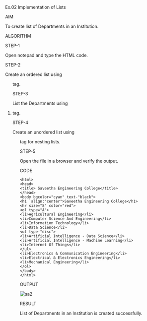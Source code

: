 Ex.02 Implementation of Lists

AIM

To create list of Departments in an Institution.

ALGORITHM

STEP-1

Open notepad and type the HTML code.

STEP-2

Create an ordered list using <ol> tag.

STEP-3
 
  List the Departments using <li> tag.

STEP-4
 
  Create an unordered list using <ul> tag for nesting lists.

STEP-5
 
  Open the file in a browser and verify the output.
  
CODE
 
  ~~~
<html>
<head>
<title> Saveetha Engineering College</title>
</head>
<body bgcolor="cyan" text-"black">
<h1  align:"center">Saveetha Engineering College</h1>
<hr size="8" color="red">
<ol type="A">
<li>Agricultural Engineering</li>
<li>Computer Science And Engineering</li>
<li>Information Technology</li>
<li>Data Science</li>
<ul type-"disc">
<li>Artificial Intelligence - Data Science</li>
<li>Artificial Intelligence - Machine Learning</li>
<li>Internet Of Things</li>
</ul>
<li>Electronics & Communication Engineering</li>
<li>Electrical & Electronics Engineering</li>
<li>Mechanical Engineering</li>
</ol>
</body>
</html>
~~~
  
OUTPUT
  
![sa2](https://user-images.githubusercontent.com/127816514/229396865-9aab14bf-f5a9-4ee6-a106-32479ec94784.png)

RESULT

  List of Departments in an Institution is created successfully.
